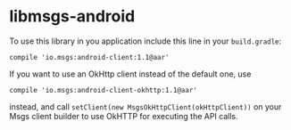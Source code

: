 libmsgs-android
=======================

To use this library in you application include this line in your `build.gradle`:

```
compile 'io.msgs:android-client:1.1@aar'
```

If you want to use an OkHttp client instead of the default one, use

```
compile 'io.msgs:android-client-okhttp:1.1@aar'
```
instead, and call `setClient(new MsgsOkHttpClient(okHttpClient))` on your Msgs client builder to use OkHTTP for executing the API calls.